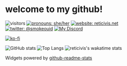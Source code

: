 # welcome to my github!

![visitors](https://visitor-badge-reloaded.herokuapp.com/badge?page_id=hexcodefff.hexcodefff&color=magenta&text=visitors)
[![pronouns: she/her](https://img.shields.io/badge/pronouns-she%2Fher-ff69b4)](https://en.pronouns.page/@melody.florum)
[![website: reticivis.net](https://img.shields.io/badge/website-reticivis.net-e83e8c)](https://reticivis.net)
[![twitter: @smokeouid](https://img.shields.io/twitter/follow/smokeouid?style=social)](https://twitter.com/smokeouid)
[![My Discord](https://discordapp.com/api/guilds/829973626442088468/widget.png)](https://discord.gg/8SJectcksK)

[![ko-fi](https://ko-fi.com/img/githubbutton_sm.svg)](https://ko-fi.com/Q5Q75US4A)

![GitHub stats](https://github-readme-stats.vercel.app/api?username=hexcodefff&count_private=true&theme=jolly&show_icons=true&include_all_commits=true)
![Top Langs](https://github-readme-stats.vercel.app/api/top-langs/?username=hexcodefff&theme=jolly&layout=compact)
![reticivis's wakatime stats](https://github-readme-stats.vercel.app/api/wakatime?username=reticivis&layout=compact&theme=jolly)

Widgets powered by [github-readme-stats](https://github.com/anuraghazra/github-readme-stats)
